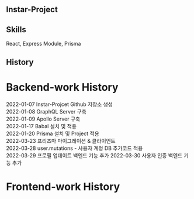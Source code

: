 ## Instar-Project

## Skills  
React, Express Module, Prisma  

## History  
# Backend-work History
2022-01-07 Instar-Projcet Github 저장소 생성  
2022-01-08 GraphQL Server 구축  
2022-01-09 Apollo Server 구축  
2022-01-17 Babal 설치 및 적용  
2022-01-20 Prisma 설치 및 Project 적용    
2022-03-23 프리즈마 마이그레이션 & 클라이언트  
2022-03-28 user.mutations - 사용자 계정 DB 추가코드 적용   
2022-03-29 프로필 업데이트 백엔드 기능 추가 
2022-03-30 사용자 인증 백엔드 기능 추가  

# Frontend-work History 
